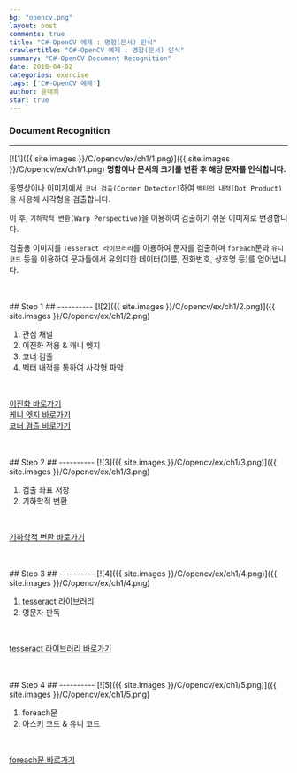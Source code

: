 ```yaml
---
bg: "opencv.png"
layout: post
comments: true
title: "C#-OpenCV 예제 : 명함(문서) 인식"
crawlertitle: "C#-OpenCV 예제 : 명함(문서) 인식"
summary: "C#-OpenCV Document Recognition"
date: 2018-04-02
categories: exercise
tags: ['C#-OpenCV 예제']
author: 윤대희
star: true
---
```


### Document Recognition ###
----------
[![1]({{ site.images }}/C/opencv/ex/ch1/1.png)]({{ site.images }}/C/opencv/ex/ch1/1.png)
**명함이나 문서의 크기를 변환 후 해당 문자를 인식합니다.**

동영상이나 이미지에서 `코너 검출(Corner Detector)`하여 `벡터의 내적(Dot Product)`을 사용해 사각형을 검출합니다.

이 후, `기하학적 변환(Warp Perspective)`을 이용하여 검출하기 쉬운 이미지로 변경합니다.

검출용 이미지를 `Tesseract 라이브러리`를 이용하여 문자를 검출하며 `foreach`문과 `유니코드` 등을 이용하여 문자들에서 유의미한 데이터(이름, 전화번호, 상호명 등)를 얻어냅니다.

<br>
<br>
## Step 1 ##
----------
[![2]({{ site.images }}/C/opencv/ex/ch1/2.png)]({{ site.images }}/C/opencv/ex/ch1/2.png)

<br>

1. 관심 채널
2. 이진화 적용 & 캐니 엣지
3. 코너 검출
4. 벡터 내적을 통하여 사각형 파악

<br>

[이진화 바로가기][12강] <br>
[케니 엣지 바로가기][14강] <br>
[코너 검출 바로가기][21강]

<br>
<br>
## Step 2 ##
----------
[![3]({{ site.images }}/C/opencv/ex/ch1/3.png)]({{ site.images }}/C/opencv/ex/ch1/3.png)

<br>

1. 검출 좌표 저장
2. 기하학적 변환

<br>

[기하학적 변환 바로가기][18강]

<br>
<br>
## Step 3 ##
----------
[![4]({{ site.images }}/C/opencv/ex/ch1/4.png)]({{ site.images }}/C/opencv/ex/ch1/4.png)

<br>

1. tesseract 라이브러리
2. 영문자 판독

<br>

[tesseract 라이브러리 바로가기][2강]

<br>
<br>
## Step 4 ##
----------
[![5]({{ site.images }}/C/opencv/ex/ch1/5.png)]({{ site.images }}/C/opencv/ex/ch1/5.png)

<br>

1. foreach문
2. 아스키 코드 & 유니 코드

<br>

[foreach문 바로가기][11강]

<br>
<br>

[12강]: https://076923.github.io/posts/C-opencv-12/
[14강]: https://076923.github.io/posts/C-opencv-14/
[21강]: https://076923.github.io/posts/C-opencv-21/

[18강]: https://076923.github.io/posts/C-opencv-18/
[2강]: https://076923.github.io/posts/C-tesseract-2/

[11강]: https://076923.github.io/posts/C-11/
